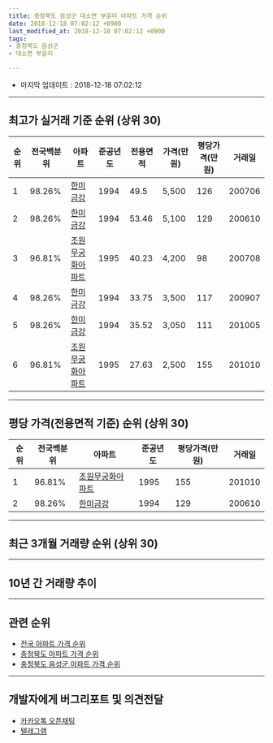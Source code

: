 ```yaml
---
title: 충청북도 음성군 대소면 부윤리 아파트 가격 순위
date: 2018-12-18 07:02:12 +0900
last_modified_at: 2018-12-18 07:02:12 +0900
tags:
- 충청북도 음성군
- 대소면 부윤리

---
```


* 마지막 업데이트 : 2018-12-18 07:02:12

---

## 최고가 실거래 기준 순위 (상위 30)


|순위|전국백분위|아파트|준공년도|전용면적|가격(만원)|평당가격(만원)|거래일|
|---|---|---|---|---|---|---|---|
|1|98.26%|[한미금강](https://search.naver.com/search.naver?query=%EC%B6%A9%EC%B2%AD%EB%B6%81%EB%8F%84+%EC%9D%8C%EC%84%B1%EA%B5%B0+%EB%8C%80%EC%86%8C%EB%A9%B4+%EB%B6%80%EC%9C%A4%EB%A6%AC+%ED%95%9C%EB%AF%B8%EA%B8%88%EA%B0%95)|1994|49.5|5,500|126|200706|
|2|98.26%|[한미금강](https://search.naver.com/search.naver?query=%EC%B6%A9%EC%B2%AD%EB%B6%81%EB%8F%84+%EC%9D%8C%EC%84%B1%EA%B5%B0+%EB%8C%80%EC%86%8C%EB%A9%B4+%EB%B6%80%EC%9C%A4%EB%A6%AC+%ED%95%9C%EB%AF%B8%EA%B8%88%EA%B0%95)|1994|53.46|5,100|129|200610|
|3|96.81%|[조원무궁화아파트](https://search.naver.com/search.naver?query=%EC%B6%A9%EC%B2%AD%EB%B6%81%EB%8F%84+%EC%9D%8C%EC%84%B1%EA%B5%B0+%EB%8C%80%EC%86%8C%EB%A9%B4+%EB%B6%80%EC%9C%A4%EB%A6%AC+%EC%A1%B0%EC%9B%90%EB%AC%B4%EA%B6%81%ED%99%94%EC%95%84%ED%8C%8C%ED%8A%B8)|1995|40.23|4,200|98|200708|
|4|98.26%|[한미금강](https://search.naver.com/search.naver?query=%EC%B6%A9%EC%B2%AD%EB%B6%81%EB%8F%84+%EC%9D%8C%EC%84%B1%EA%B5%B0+%EB%8C%80%EC%86%8C%EB%A9%B4+%EB%B6%80%EC%9C%A4%EB%A6%AC+%ED%95%9C%EB%AF%B8%EA%B8%88%EA%B0%95)|1994|33.75|3,500|117|200907|
|5|98.26%|[한미금강](https://search.naver.com/search.naver?query=%EC%B6%A9%EC%B2%AD%EB%B6%81%EB%8F%84+%EC%9D%8C%EC%84%B1%EA%B5%B0+%EB%8C%80%EC%86%8C%EB%A9%B4+%EB%B6%80%EC%9C%A4%EB%A6%AC+%ED%95%9C%EB%AF%B8%EA%B8%88%EA%B0%95)|1994|35.52|3,050|111|201005|
|6|96.81%|[조원무궁화아파트](https://search.naver.com/search.naver?query=%EC%B6%A9%EC%B2%AD%EB%B6%81%EB%8F%84+%EC%9D%8C%EC%84%B1%EA%B5%B0+%EB%8C%80%EC%86%8C%EB%A9%B4+%EB%B6%80%EC%9C%A4%EB%A6%AC+%EC%A1%B0%EC%9B%90%EB%AC%B4%EA%B6%81%ED%99%94%EC%95%84%ED%8C%8C%ED%8A%B8)|1995|27.63|2,500|155|201010|


---

## 평당 가격(전용면적 기준) 순위 (상위 30)


|순위|전국백분위|아파트|준공년도|평당가격(만원)|거래일|
|---|---|---|---|---|---|
|1|96.81%|[조원무궁화아파트](https://search.naver.com/search.naver?query=%EC%B6%A9%EC%B2%AD%EB%B6%81%EB%8F%84+%EC%9D%8C%EC%84%B1%EA%B5%B0+%EB%8C%80%EC%86%8C%EB%A9%B4+%EB%B6%80%EC%9C%A4%EB%A6%AC+%EC%A1%B0%EC%9B%90%EB%AC%B4%EA%B6%81%ED%99%94%EC%95%84%ED%8C%8C%ED%8A%B8)|1995|155|201010|
|2|98.26%|[한미금강](https://search.naver.com/search.naver?query=%EC%B6%A9%EC%B2%AD%EB%B6%81%EB%8F%84+%EC%9D%8C%EC%84%B1%EA%B5%B0+%EB%8C%80%EC%86%8C%EB%A9%B4+%EB%B6%80%EC%9C%A4%EB%A6%AC+%ED%95%9C%EB%AF%B8%EA%B8%88%EA%B0%95)|1994|129|200610|


---

## 최근 3개월 거래량 순위 (상위 30)


<div style="width:100%;">
    <canvas id="deal_count_ranking" height="250"></canvas>
</div>


<script>
new Chart(document.getElementById("deal_count_ranking"), {
    type: 'horizontalBar',
    data: {
        labels: ['조원무궁화아파트', '한미금강'],
        datasets: [{
            label: '실거래 수',
            data: [3, 1],
            borderColor: "rgba(255, 0, 128, 1)",
            backgroundColor: "rgba(255, 0, 128, 0.5)",
            fill: false,
        }]
    },
    options: {
        responsive: true,
        title: {
            display: true,
            text: '최근 3개월 거래량 순위'
        },
        tooltips: {
            mode: 'index',
            intersect: false,
            callbacks: {
                title: function(tooltipItems, data) {
                    return "실거래 수:";
                },
                label: function(tooltipItem, data) {
                    return data.labels[tooltipItem.index] + ": " + tooltipItem.xLabel;
                }
            }
        },
        hover: {
            mode: 'nearest',
            intersect: true
        },
        scales: {
            xAxes: [{
                display: true,
                scaleLabel: {
                    display: true,
                    labelString: '실거래 수'
                },
                ticks: {
                    suggestedMin: 0,
                }
            }],
            yAxes: [{
                display: true,
                ticks: {
                    autoSkip: false,
                    callback: function(value, index, values) {
                        if (value.length > 15)
                            return value.substr(0, 13) + "...";
                        else
                            return value;
                    }
                },
                scaleLabel: {
                    display: false,
                }
            }]
        }
    }
});

</script>


---

## 10년 간 거래량 추이


<div style="width:100%;">
    <canvas id="deal_progress" height="250"></canvas>
</div>

<script>
new Chart(document.getElementById("deal_progress"), {
    type: 'line',
    data: {
        labels: ['200812','200901','200902','200903','200904','200905','200906','200907','200908','200909','200910','200911','200912','201001','201002','201003','201004','201005','201006','201007','201008','201009','201010','201011','201012','201101','201102','201103','201104','201105','201106','201107','201108','201109','201110','201111','201112','201201','201202','201203','201204','201205','201206','201207','201208','201209','201210','201211','201212','201301','201302','201303','201304','201305','201306','201307','201308','201309','201310','201311','201312','201401','201402','201403','201404','201405','201406','201407','201408','201409','201410','201411','201412','201501','201502','201503','201504','201505','201506','201507','201508','201509','201510','201511','201512','201601','201602','201603','201604','201605','201606','201607','201608','201609','201610','201611','201612','201701','201702','201703','201704','201705','201706','201707','201708','201709','201710','201711','201712','201801','201802','201803','201804','201805','201806','201807','201808','201809','201810','201811','201812'],
        datasets: [{
            label: '실거래 수',
            pointRadius: 1,
            data: [7, 0, 0, 4, 0, 5, 7, 4, 6, 6, 1, 1, 0, 5, 9, 3, 11, 11, 2, 13, 9, 9, 6, 4, 1, 3, 2, 11, 12, 7, 7, 20, 4, 4, 4, 6, 7, 2, 11, 6, 4, 7, 12, 9, 6, 2, 12, 12, 8, 5, 4, 10, 3, 14, 23, 4, 5, 5, 13, 5, 9, 6, 16, 11, 12, 8, 7, 5, 14, 2, 6, 7, 9, 17, 4, 7, 9, 5, 2, 6, 2, 8, 3, 5, 4, 7, 1, 5, 6, 9, 4, 4, 11, 7, 8, 13, 4, 4, 10, 8, 6, 13, 8, 22, 6, 5, 2, 6, 8, 2, 1, 4, 7, 9, 7, 6, 8, 6, 3, 1, 0],
            borderColor: "rgba(255, 201, 14, 1)",
            backgroundColor: "rgba(255, 201, 14, 0.5)",
            fill: true,
        }]
    },
    options: {
        responsive: true,
        title: {
            display: true,
            text: '10년간 거래량 추이'
        },
        tooltips: {
            mode: 'index',
            intersect: false,
        },
        hover: {
            mode: 'nearest',
            intersect: true
        },
        scales: {
            xAxes: [{
                display: true,
                scaleLabel: {
                    display: true,
                    labelString: '년/월'
                }
            }],
            yAxes: [{
                display: true,
                ticks: {
                    suggestedMin: 0,
                },
                scaleLabel: {
                    display: true,
                    labelString: '실거래 수'
                }
            }]
        }
    }
});

</script>


---

## 관련 순위

- [전국 아파트 가격 순위](https://inasie.github.io/apt-ranking/전국)
- [충청북도 아파트 가격 순위](https://inasie.github.io/apt-ranking/충청북도)
- [충청북도 음성군 아파트 가격 순위](https://inasie.github.io/apt-ranking/충청북도-음성군)


---

## 개발자에게 버그리포트 및 의견전달

- [카카오톡 오픈채팅](https://open.kakao.com/o/gLJUAP4)
- [텔레그램](https://t.me/inasie)

